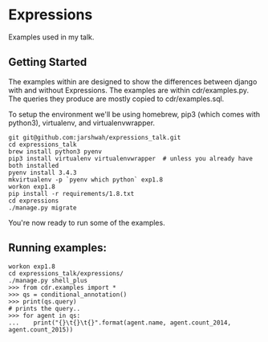 # Expressions

Examples used in my talk.

## Getting Started

The examples within are designed to show the differences between django with and
without Expressions. The examples are within cdr/examples.py. The queries they
produce are mostly copied to cdr/examples.sql.

To setup the environment we'll be using homebrew, pip3 (which comes with python3),
virtualenv, and virtualenvwrapper.

```
git git@github.com:jarshwah/expressions_talk.git
cd expressions_talk
brew install python3 pyenv
pip3 install virtualenv virtualenvwrapper  # unless you already have both installed
pyenv install 3.4.3
mkvirtualenv -p `pyenv which python` exp1.8
workon exp1.8
pip install -r requirements/1.8.txt
cd expressions
./manage.py migrate
```

You're now ready to run some of the examples.

## Running examples:

```
workon exp1.8
cd expressions_talk/expressions/
./manage.py shell_plus
>>> from cdr.examples import *
>>> qs = conditional_annotation()
>>> print(qs.query)
# prints the query..
>>> for agent in qs:
...    print("{}\t{}\t{}".format(agent.name, agent.count_2014, agent.count_2015))

```
